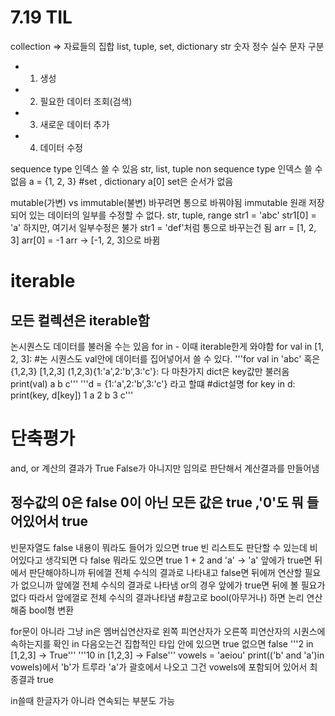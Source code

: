 # 7.19 TIL
collection =>  자료들의 집합
list, tuple, set, dictionary
str
숫자 정수 실수 문자 구분
- 1. 생성
- 2. 필요한 데이터 조회(검색)
- 3. 새로운 데이터 추가
- 4. 데이터 수정

sequence type 인덱스 쓸 수 있음
str, list, tuple
non sequence type 인덱스 쓸 수 없음
a = {1, 2, 3} #set , dictionary
a[0] set은 순서가 없음

mutable(가변) vs immutable(불변) 바꾸려면 통으로 바꿔야됨
immutable 원래 저장되어 있는 데이터의 일부를 수정할 수 없다.
str, tuple, range
str1 = 'abc'
str1[0] = 'a' 하지만, 여기서 일부수정은 불가 str1 = 'def'처럼 통으로 바꾸는건 됨
arr = [1, 2, 3]
arr[0] = -1
arr -> [-1, 2, 3]으로 바뀜

# iterable 
## 모든 컬렉션은 iterable함
논시퀀스도 데이터를 불러올 수는 있음 
for in - 이때 iterable한게 와야함
for val in [1, 2, 3]:   #논 시퀀스도 val안에 데이터를 집어넣어서 쓸 수 있다. 
'''for val in 'abc' 혹은 {1,2,3} [1,2,3] (1,2,3){1:'a',2:'b',3:'c'}: 다 마찬가지 dict은 key값만 불러옴
print(val)
a
b
c'''
'''d = {1:'a',2:'b',3:'c'} 라고 할떄 #dict설명
for key in d:
    print(key, d[key])
1 a 
2 b
3 c'''

# 단축평가
and, or 계산의 결과가 True False가 아니지만 임의로 판단해서 계산결과를 만들어냄
## 정수값의 0은 false 0이 아닌 모든 값은 true ,'0'도 뭐 들어있어서 true
빈문자열도 false 내용이 뭐라도 들어가 있으면 true
빈 리스트도 판단할 수 있는데 비어있다고 생각되면 다 false 뭐라도 있으면 true
1 + 2 and 'a' -> 'a' 앞에가 true면 뒤에서 판단해야하니까 뒤에껄 전체 수식의 결과로 나타내고 false면 뒤에꺼 연산할 필요가 없으니까 앞에껄 전체 수식의 결과로 나타냄 
or의 경우 앞에가 true면 뒤에 볼 필요가 없다 따라서 앞에껄로 전체 수식의 결과나타냄
#참고로 bool(아무거나) 하면 논리 연산해줌 bool형 변환

for문이 아니라 그냥 in은 멤버십연산자로 왼쪽 피연산자가 오른쪽 피연산자의 시퀀스에 속하는지를 확인 in 다음오는건 집합적인 타입
안에 있으면 true 없으면 false
'''2 in [1,2,3] -> True'''
'''10 in [1,2,3] -> False'''
vowels = 'aeiou' 
print(('b' and 'a')in vowels)에서 'b'가 트루라 'a'가 괄호에서 나오고 그건 vowels에 포함되어 있어서 최종결과 true

in쓸때 한글자가 아니라 연속되는 부분도 가능

